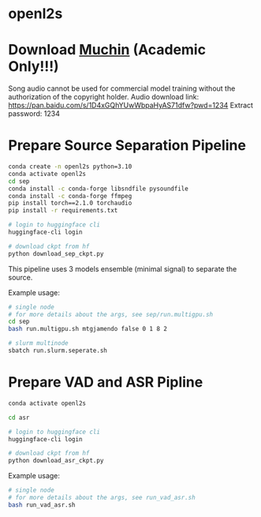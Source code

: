 # openl2s

# Download [Muchin](https://github.com/CarlWangChina/MuChin) (Academic Only!!!)
Song audio cannot be used for commercial model training without the authorization of the copyright holder. Audio download link: https://pan.baidu.com/s/1D4xGQhYUwWbpaHyAS71dfw?pwd=1234 Extract password: 1234

# Prepare Source Separation Pipeline

```bash
conda create -n openl2s python=3.10
conda activate openl2s
cd sep
conda install -c conda-forge libsndfile pysoundfile
conda install -c conda-forge ffmpeg
pip install torch==2.1.0 torchaudio
pip install -r requirements.txt

# login to huggingface cli
huggingface-cli login

# download ckpt from hf
python download_sep_ckpt.py
```

This pipeline uses 3 models ensemble (minimal signal) to separate the source.

Example usage:

```bash
# single node
# for more details about the args, see sep/run.multigpu.sh
cd sep
bash run.multigpu.sh mtgjamendo false 0 1 8 2

# slurm multinode
sbatch run.slurm.seperate.sh
```

# Prepare VAD and ASR Pipline

```bash
conda activate openl2s

cd asr

# login to huggingface cli
huggingface-cli login

# download ckpt from hf
python download_asr_ckpt.py

```
Example usage:

```bash
# single node
# for more details about the args, see run_vad_asr.sh
bash run_vad_asr.sh

```